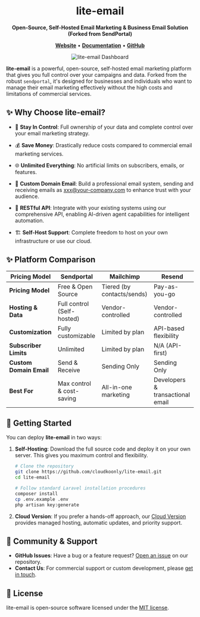 <div align="center">

# lite-email

**Open-Source, Self-Hosted Email Marketing & Business Email Solution (Forked from SendPortal)**

</div>

<p align="center">
  <a href="https://www.cloudkoonly.com/product/sendportal"><strong>Website</strong></a> •
  <a href="https://document.cloudkoonly.com"><strong>Documentation</strong></a> •
  <a href="https://github.com/cloudkoonly/litesend"><strong>GitHub</strong></a>
</p>

<p align="center">
  <img src="https://file.cloudkoonly.com/data/cases/case-sendportal-v4-20250809-210330.png" alt="lite-email Dashboard" />
</p>


**lite-email** is a powerful, open-source, self-hosted email marketing platform that gives you full control over your campaigns and data. Forked from the robust `sendportal`, it's designed for businesses and individuals who want to manage their email marketing effectively without the high costs and limitations of commercial services.

## ✨ Why Choose lite-email?

- 🔑 **Stay In Control**:
  Full ownership of your data and complete control over your email marketing strategy.
  
- 💰 **Save Money**:
  Drastically reduce costs compared to commercial email marketing services.
  
- 🌐 **Unlimited Everything**:
  No artificial limits on subscribers, emails, or features.
  
- 📧 **Custom Domain Email**:
  Build a professional email system, sending and receiving emails as xxx@your-company.com to enhance trust with your audience.
  
- 🚧 **RESTful API**:
  Integrate with your existing systems using our comprehensive API, enabling AI-driven agent capabilities for intelligent automation.
  
- 🏗 **Self-Host Support**:
  Complete freedom to host on your own infrastructure or use our cloud.


## ✨ Platform Comparison

| Pricing Model | Sendportal | Mailchimp | Resend |
|---------------|------------|-----------|--------|
| **Pricing Model** | Free & Open Source | Tiered (by contacts/sends) | Pay-as-you-go |
| **Hosting & Data** | Full control (Self-hosted) | Vendor-controlled | Vendor-controlled |
| **Customization** | Fully customizable | Limited by plan | API-based flexibility |
| **Subscriber Limits** | Unlimited | Limited by plan | N/A (API-first) |
| **Custom Domain Email** | Send & Receive | Sending Only | Sending Only |
| **Best For** | Max control & cost-saving | All-in-one marketing | Developers & transactional email |


## 🚀 Getting Started

You can deploy **lite-email** in two ways:

1.  **Self-Hosting**: Download the full source code and deploy it on your own server. This gives you maximum control and flexibility.
    ```bash
    # Clone the repository
    git clone https://github.com/cloudkoonly/lite-email.git
    cd lite-email
    
    # Follow standard Laravel installation procedures
    composer install
    cp .env.example .env
    php artisan key:generate
    ```

2.  **Cloud Version**: If you prefer a hands-off approach, our [Cloud Version](https://www.cloudkoonly.com/product/sendportal) provides managed hosting, automatic updates, and priority support.


## 🤝 Community & Support

- **GitHub Issues**: Have a bug or a feature request? [Open an issue](https://github.com/cloudkoonly/litesend/issues) on our repository.
- **Contact Us**: For commercial support or custom development, please [get in touch](https://www.cloudkoonly.com/contact).


## 📄 License

lite-email is open-source software licensed under the [MIT license](LICENSE).

